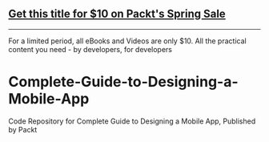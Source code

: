 ## [Get this title for $10 on Packt's Spring Sale](https://www.packt.com/V15233?utm_source=github&utm_medium=packt-github-repo&utm_campaign=spring_10_dollar_2022)
-----
For a limited period, all eBooks and Videos are only $10. All the practical content you need \- by developers, for developers

# Complete-Guide-to-Designing-a-Mobile-App
Code Repository for Complete Guide to Designing a Mobile App, Published by Packt
